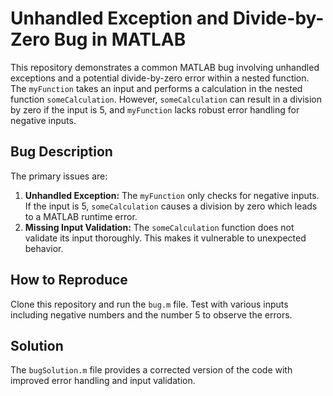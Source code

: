 # Unhandled Exception and Divide-by-Zero Bug in MATLAB

This repository demonstrates a common MATLAB bug involving unhandled exceptions and a potential divide-by-zero error within a nested function. The `myFunction` takes an input and performs a calculation in the nested function `someCalculation`. However,  `someCalculation` can result in a division by zero if the input is 5, and `myFunction` lacks robust error handling for negative inputs.

## Bug Description
The primary issues are:

1. **Unhandled Exception:** The `myFunction` only checks for negative inputs. If the input is 5, `someCalculation` causes a division by zero which leads to a MATLAB runtime error.
2. **Missing Input Validation:** The `someCalculation` function does not validate its input thoroughly.  This makes it vulnerable to unexpected behavior.

## How to Reproduce
Clone this repository and run the `bug.m` file. Test with various inputs including negative numbers and the number 5 to observe the errors. 

## Solution
The `bugSolution.m` file provides a corrected version of the code with improved error handling and input validation.